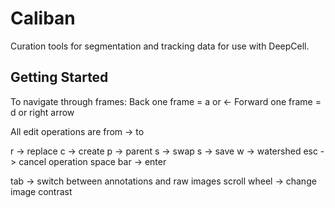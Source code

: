 # Caliban
Curation tools for segmentation and tracking data for use with DeepCell.

## Getting Started

To navigate through frames:
Back one frame = a or &larr; 
Forward one frame = d or right arrow

All edit operations are from -> to 

r -> replace
c -> create
p -> parent
s -> swap
s -> save
w -> watershed
esc -> cancel operation
space bar -> enter

tab -> switch between annotations and raw images
scroll wheel -> change image contrast

